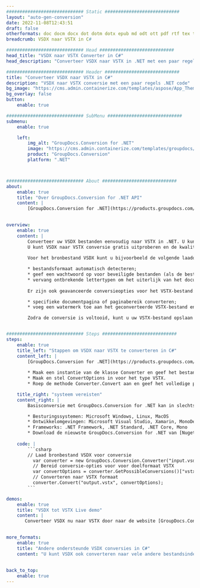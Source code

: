 ```yaml
---
############################# Static ############################
layout: "auto-gen-conversion"
date: 2022-11-08T12:43:51
draft: false
otherformats: doc docm docx dot dotm dotx epub md odt ott pdf rtf tex txt vdx vsdm vsdx vssm vssx vstm vstx vsx vtx xps
breadcrumb: VSDX naar VSTX in C#

############################# Head ############################
head_title: "VSDX naar VSTX Converter in C#"
head_description: "Converteer VSDX naar VSTX in .NET met een paar regels code. Gebruik de GroupDocs Document Conversion API om meer dan 160 bestandsformaten te converteren."

############################# Header ############################
title: "Converteer VSDX naar VSTX in C#"
description: "VSDX naar VSTX conversie met een paar regels .NET code"
bg_image: "https://cms.admin.containerize.com/templates/aspose/App_Themes/V3/images/bg/header1.png"
bg_overlay: false
button:
    enable: true

############################# SubMenu ############################
submenu:
    enable: true

    left:
        img_alt: "GroupDocs.Conversion for .NET"
        image: "https://cms.admin.containerize.com/templates/groupdocs/images/product-logos/90x90-noborder/groupdocs-conversion-net.png"
        product: "GroupDocs.Conversion"
        platform: ".NET"



############################# About ############################
about:
    enable: true
    title: "Over GroupDocs.Conversion for .NET API"
    content: |
        [GroupDocs.Conversion for .NET](https://products.groupdocs.com/conversion/net/) kan worden gebruikt om Microsoft Word, Excel, PowerPoint, PDF, Visio en andere formaten te converteren. GroupDocs.Conversion is een standalone API die geschikt is voor back-end en interne systemen waar hoge prestaties vereist zijn. Het is niet afhankelijk van software zoals Microsoft of Open Office.
    

overview:
    enable: true
    content: |
        Converteer uw VSDX bestanden eenvoudig naar VSTX in .NET. U kunt slechts een paar C# coderegels gebruiken op elk platform naar keuze, zoals - Windows, Linux, macOS.
        U kunt VSDX naar VSTX conversie gratis uitproberen en de kwaliteit van de conversieresultaten evalueren. Naast eenvoudige scenario's voor bestandsconversie kunt u meer geavanceerde opties proberen voor het laden van het bronbestand VSDX en voor het opslaan van het VSTX-uitvoerresultaat. 
        
        Voor het bronbestand VSDX kunt u bijvoorbeeld de volgende laadopties gebruiken:

        * bestandsformaat automatisch detecteren;
        * geef een wachtwoord op voor beveiligde bestanden (als de bestandsindeling dit ondersteunt);
        * vervang ontbrekende lettertypen om het uiterlijk van het document te behouden.
        
        Er zijn ook geavanceerde conversieopties voor het VSTX-bestand:

        * specifieke documentpagina of paginabereik converteren;
        * voeg een watermerk toe aan het geconverteerde VSTX-bestand en nog veel meer.

        Zodra de conversie is voltooid, kunt u uw VSTX-bestand opslaan in het lokale bestandspad of in opslag van derden, zoals FTP, Amazon S3, Google Drive, Dropbox enz. Let op: om VSDX naar {{ te converteren) TO}} er is geen extra software nodig, zoals MS Office, Open Office, Adobe Acrobat Reader enz.


############################# Steps ############################
steps:
    enable: true
    title_left: "Stappen om VSDX naar VSTX te converteren in C#"
    content_left: |
        [GroupDocs.Conversion for .NET](https://products.groupdocs.com/conversion/net/) maakt het gemakkelijk voor ontwikkelaars om een ​​VSDX bestand naar VSTX te converteren met een paar regels code.
        
        * Maak een instantie van de klasse Converter en geef het bestand VSDX het volledige pad
        * Maak en stel ConvertOptions in voor het type VSTX.
        * Roep de methode Converter.Convert aan en geef het volledige pad en formaat (VSTX) door als parameter

    title_right: "systeem vereisten"
    content_right: |
        Basisconversie met GroupDocs.Conversion for .NET kan in slechts een paar eenvoudige stappen worden gedaan. Onze API's worden ondersteund op alle belangrijke platforms en besturingssystemen. Voordat u de onderstaande code uitvoert, moet u ervoor zorgen dat de volgende vereisten op uw systeem zijn geïnstalleerd.

        * Besturingssystemen: Microsoft Windows, Linux, MacOS
        * Ontwikkelomgevingen: Microsoft Visual Studio, Xamarin, MonoDevelop
        * Frameworks: .NET Framework, .NET Standard, .NET Core, Mono
        * Download de nieuwste GroupDocs.Conversion for .NET van [Nuget](https://www.nuget.org/packages/groupdocs.conversion)
         
    code: |
        ```csharp    
        // Laad bronbestand VSDX voor conversie
          var converter = new GroupDocs.Conversion.Converter("input.vsdx");
          // Bereid conversie-opties voor voor doelformaat VSTX
          var convertOptions = converter.GetPossibleConversions()["vstx"].ConvertOptions;
          // Converteren naar VSTX formaat
          converter.Convert("output.vstx", convertOptions);
        ```

demos:
    enable: true
    title: "VSDX tot VSTX Live demo"
    content: |
       Converteer VSDX nu naar VSTX door naar de website [GroupDocs.Conversion App](https://products.groupdocs.app/conversion/family) te gaan. Online demo heeft de volgende voordelen:
          

more_formats:
    enable: true
    title: "Andere ondersteunde VSDX conversies in C#"
    content: "U kunt VSDX ook converteren naar vele andere bestandsindelingen. Zie de lijst hieronder."
       
       
back_to_top:
    enable: true
---
```

